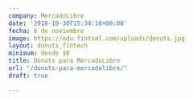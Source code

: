 ```yaml
---
company: MercadoLibre
date: '2018-10-30T15:34:10+00:00'
fecha: 6 de noviembre
image: https://edu.fintual.com/uploads/donuts.jpg
layout: donuts_fintech
minimum: desde $0
title: Donuts para MercadoLibre
url: "/donuts-para-mercadolibre/"
draft: true

---
```

